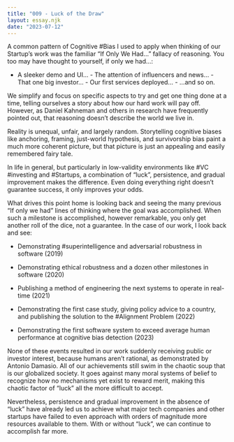 ```yaml
---
title: "009 - Luck of the Draw"
layout: essay.njk
date: "2023-07-12"
---
```


A common pattern of Cognitive #Bias I used to apply when thinking of our Startup’s work was the familiar “If Only We Had…” fallacy of reasoning. You too may have thought to yourself, if only we had…:

- A sleeker demo and UI… - The attention of influencers and news… - That one big investor… - Our first services deployed… - …and so on.

We simplify and focus on specific aspects to try and get one thing done at a time, telling ourselves a story about how our hard work will pay off. However, as Daniel Kahneman and others in research have frequently pointed out, that reasoning doesn’t describe the world we live in.

Reality is unequal, unfair, and largely random. Storytelling cognitive biases like anchoring, framing, just-world hypothesis, and survivorship bias paint a much more coherent picture, but that picture is just an appealing and easily remembered fairy tale.

In life in general, but particularly in low-validity environments like #VC #investing and #Startups, a combination of “luck”, persistence, and gradual improvement makes the difference. Even doing everything right doesn’t guarantee success, it only improves your odds.

What drives this point home is looking back and seeing the many previous “If only we had” lines of thinking where the goal was accomplished. When such a milestone is accomplished, however remarkable, you only get another roll of the dice, not a guarantee. In the case of our work, I look back and see:

- Demonstrating #superintelligence and adversarial robustness in software (2019)

- Demonstrating ethical robustness and a dozen other milestones in software (2020)

- Publishing a method of engineering the next systems to operate in real-time (2021)

- Demonstrating the first case study, giving policy advice to a country, and publishing the solution to the #Alignment Problem (2022)

- Demonstrating the first software system to exceed average human performance at cognitive bias detection (2023)

None of these events resulted in our work suddenly receiving public or investor interest, because humans aren’t rational, as demonstrated by Antonio Damasio. All of our achievements still swim in the chaotic soup that is our globalized society. It goes against many moral systems of belief to recognize how no mechanisms yet exist to reward merit, making this chaotic factor of “luck” all the more difficult to accept.

Nevertheless, persistence and gradual improvement in the absence of “luck” have already led us to achieve what major tech companies and other startups have failed to even approach with orders of magnitude more resources available to them. With or without “luck”, we can continue to accomplish far more.
